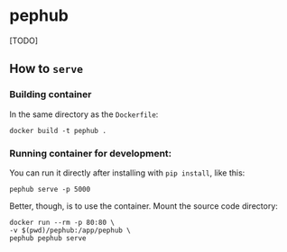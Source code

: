 # pephub
[TODO]

## How to `serve`

### Building container

In the same directory as the `Dockerfile`:

```
docker build -t pephub .
```

### Running container for development:

You can run it directly after installing with `pip install`, like this:

```
pephub serve -p 5000
```

Better, though, is to use the container. Mount the source code directory:

```
docker run --rm -p 80:80 \   
-v $(pwd)/pephub:/app/pephub \
pephub pephub serve  
```
